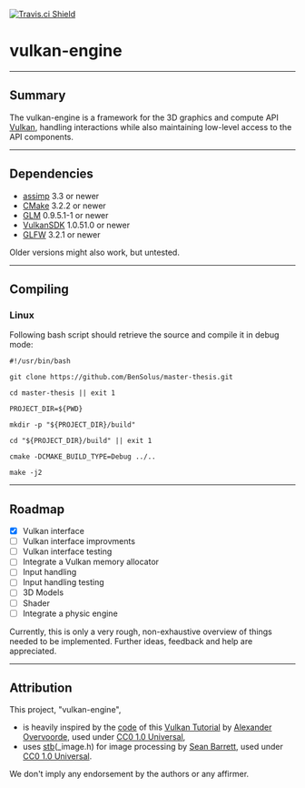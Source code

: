 [![Travis.ci Shield](https://img.shields.io/travis/BenSolus/vulkan-engine/master.svg?style=plastic&label=Linux)](https://travis-ci.org/BenSolus/vulkan-engine)

# vulkan-engine

---

## Summary

The vulkan-engine is a framework for the 3D graphics and compute API
[Vulkan](https://www.khronos.org/vulkan/), handling interactions while also
maintaining low-level access to the API components.

---

## Dependencies

*   [assimp](http://assimp.sourceforge.net/) 3.3 or newer
*   [CMake](https://cmake.org/) 3.2.2 or newer
*   [GLM](http://glm.g-truc.net/0.9.8/index.html) 0.9.5.1-1 or newer
*   [VulkanSDK](https://vulkan.lunarg.com/sdk/home) 1.0.51.0 or newer
*   [GLFW](http://www.glfw.org/) 3.2.1 or newer

Older versions might also work, but untested.

---

## Compiling

### Linux

Following bash script should retrieve the source and compile it in debug mode:

```shell
#!/usr/bin/bash

git clone https://github.com/BenSolus/master-thesis.git

cd master-thesis || exit 1

PROJECT_DIR=${PWD}

mkdir -p "${PROJECT_DIR}/build"

cd "${PROJECT_DIR}/build" || exit 1

cmake -DCMAKE_BUILD_TYPE=Debug ../..

make -j2
```

---

## Roadmap

-   [x] Vulkan interface
-   [ ] Vulkan interface improvments
-   [ ] Vulkan interface testing
-   [ ] Integrate a Vulkan memory allocator
-   [ ] Input handling
-   [ ] Input handling testing
-   [ ] 3D Models
-   [ ] Shader
-   [ ] Integrate a physic engine

Currently, this is only a very rough, non-exhaustive overview of things needed
to be implemented. Further ideas, feedback and help are appreciated.

---

## Attribution

This project, "vulkan-engine",
*   is heavily inspired by the
    [code](https://github.com/Overv/VulkanTutorial/tree/master/code) of this
    [Vulkan Tutorial](https://vulkan-tutorial.com/) by
    [Alexander Overvoorde](https://github.com/Overv), used under
    [CC0 1.0 Universal](https://creativecommons.org/publicdomain/zero/1.0/),
*   uses [stb](https://github.com/nothings/stb)(_image.h) for image processing
    by [Sean Barrett](https://github.com/nothings), used under
    [CC0 1.0 Universal](https://creativecommons.org/publicdomain/zero/1.0/).

We don't imply any endorsement by the authors or any affirmer.
